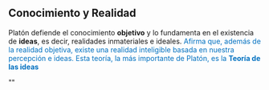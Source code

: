 
## Conocimiento y Realidad

Platón defiende el conocimiento **objetivo** y lo fundamenta en el existencia de **ideas**, es decir, realidades inmateriales e ideales. <font color="#0070c0">Afirma que, además de la realidad objetiva, existe una realidad inteligible basada en nuestra percepción e ideas. Esta teoría, la más importante de Platón, es la <b>Teoría de las ideas</b></font> 

""